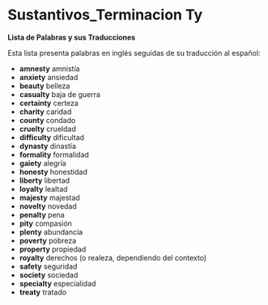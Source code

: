 # Sustantivos_Terminacion Ty



**Lista de Palabras y sus Traducciones**

Esta lista presenta palabras en inglés seguidas de su traducción al español:

*   **amnesty**    amnistía
*   **anxiety**    ansiedad
*   **beauty**    belleza
*   **casualty**    baja de guerra
*   **certainty**    certeza
*   **charity**    caridad
*   **county**    condado
*   **cruelty**    crueldad
*   **difficulty**    dificultad
*   **dynasty**    dinastía
*   **formality**    formalidad
*   **gaiety**    alegría
*   **honesty**    honestidad
*   **liberty**    libertad
*   **loyalty**    lealtad
*   **majesty**    majestad
*   **novelty**    novedad
*   **penalty**    pena
*   **pity**    compasión
*   **plenty**    abundancia
*   **poverty**    pobreza
*   **property**    propiedad
*   **royalty**    derechos (o realeza, dependiendo del contexto)
*   **safety**    seguridad
*   **society**    sociedad
*   **specialty**    especialidad
*   **treaty**    tratado

